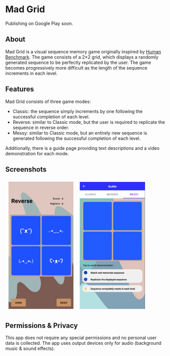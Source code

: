 # Mad Grid

Publishing on Google Play soon.

## About

Mad Grid is a visual sequence memory game originally inspired by [Human Benchmark](https://humanbenchmark.com/).
The game consists of a 2×2 grid, which displays a randomly generated sequence to be perfectly replicated by the user.
The game becomes progressively more difficult as the length of the sequence increments in each level.

## Features

Mad Grid consists of three game modes:
- Classic: the sequence simply increments by one following the successful completion of each level.
- Reverse: similar to Classic mode, but the user is required to replicate the sequence in reverse order.
- Messy: similar to Classic mode, but an entirely new sequence is generated following the successful completion of each level.

Additionally, there is a guide page providing text descriptions and a video demonstration for each mode.

## Screenshots

[<img src="/readme/screenshot_game.png" align="left" height="400" hspace="10" vspace="10">](/readme/screenshot_game.png)

[<img src="/readme/screenshot_guide.png" align="center" height="400" hspace="10" vspace="10">](/readme/screenshot_guide.png)

## Permissions & Privacy

This app does not require any special permissions and no personal user data is collected.
The app uses output devices only for audio (background music & sound effects).